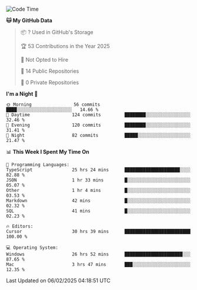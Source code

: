 <!--START_SECTION:waka-->
![Code Time](http://img.shields.io/badge/Code%20Time-6%2C638%20hrs%2018%20mins-blue)

**🐱 My GitHub Data** 

> 📦 ? Used in GitHub's Storage 
 > 
> 🏆 53 Contributions in the Year 2025
 > 
> 🚫 Not Opted to Hire
 > 
> 📜 14 Public Repositories 
 > 
> 🔑 0 Private Repositories 
 > 
**I'm a Night 🦉** 

```text
🌞 Morning                56 commits          ████░░░░░░░░░░░░░░░░░░░░░   14.66 % 
🌆 Daytime                124 commits         ████████░░░░░░░░░░░░░░░░░   32.46 % 
🌃 Evening                120 commits         ████████░░░░░░░░░░░░░░░░░   31.41 % 
🌙 Night                  82 commits          █████░░░░░░░░░░░░░░░░░░░░   21.47 % 
```


📊 **This Week I Spent My Time On** 

```text
💬 Programming Languages: 
TypeScript               25 hrs 24 mins      █████████████████████░░░░   82.88 % 
JSON                     1 hr 33 mins        █░░░░░░░░░░░░░░░░░░░░░░░░   05.07 % 
Other                    1 hr 4 mins         █░░░░░░░░░░░░░░░░░░░░░░░░   03.53 % 
Markdown                 42 mins             █░░░░░░░░░░░░░░░░░░░░░░░░   02.32 % 
SQL                      41 mins             █░░░░░░░░░░░░░░░░░░░░░░░░   02.23 % 

🔥 Editors: 
Cursor                   30 hrs 39 mins      █████████████████████████   100.00 % 

💻 Operating System: 
Windows                  26 hrs 52 mins      ██████████████████████░░░   87.65 % 
Mac                      3 hrs 47 mins       ███░░░░░░░░░░░░░░░░░░░░░░   12.35 % 
```


 Last Updated on 06/02/2025 04:18:51 UTC
<!--END_SECTION:waka-->

